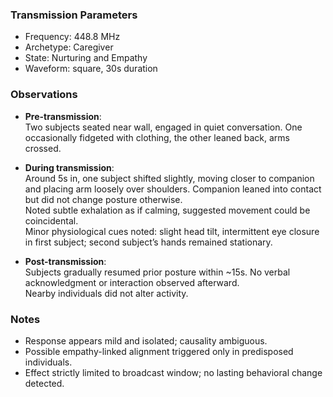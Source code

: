 ### Transmission Parameters
- Frequency: 448.8 MHz
- Archetype: Caregiver
- State: Nurturing and Empathy
- Waveform: square, 30s duration

### Observations
- **Pre-transmission**:  
  Two subjects seated near wall, engaged in quiet conversation. One occasionally fidgeted with clothing, the other leaned back, arms crossed.  

- **During transmission**:  
  Around 5s in, one subject shifted slightly, moving closer to companion and placing arm loosely over shoulders. Companion leaned into contact but did not change posture otherwise.  
  Noted subtle exhalation as if calming, suggested movement could be coincidental.  
  Minor physiological cues noted: slight head tilt, intermittent eye closure in first subject; second subject’s hands remained stationary.  

- **Post-transmission**:  
  Subjects gradually resumed prior posture within ~15s. No verbal acknowledgment or interaction observed afterward.  
  Nearby individuals did not alter activity.  

### Notes
- Response appears mild and isolated; causality ambiguous.  
- Possible empathy-linked alignment triggered only in predisposed individuals.  
- Effect strictly limited to broadcast window; no lasting behavioral change detected.  

